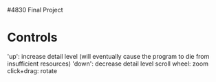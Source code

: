 #4830 Final Project

Controls
========

'up': increase detail level (will eventually cause the program to die from insufficient resources)
'down': decrease detail level
scroll wheel: zoom
click+drag: rotate
